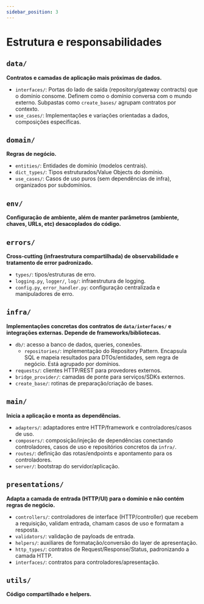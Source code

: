 ```yaml
---
sidebar_position: 3
---
```


# Estrutura e responsabilidades

## `data/`

**Contratos e camadas de aplicação mais próximas de dados.**

- `interfaces/`: Portas do lado de saída (repository/gateway contracts) que o domínio consome. Definem como o domínio conversa com o mundo externo. Subpastas como `create_bases/` agrupam contratos por contexto.
- `use_cases/`: Implementações e variações orientadas a dados, composições específicas.

## `domain/`

**Regras de negócio.**

- `entities/`: Entidades de domínio (modelos centrais).
- `dict_types/`: Tipos estruturados/Value Objects do domínio.
- `use_cases/`: Casos de uso puros (sem dependências de infra), organizados por subdomínios.

## `env/`

**Configuração de ambiente, além de manter parâmetros (ambiente, chaves, URLs, etc) desacoplados do código.**

## `errors/`

**Cross-cutting (infraestrutura compartilhada) de observabilidade e tratamento de error padronizado.**

- `types/`: tipos/estruturas de erro.
- `logging.py`, `logger/`, `log/`: infraestrutura de logging.
- `config.py`, `error_handler.py`: configuração centralizada e manipuladores de erro.

## `infra/`

**Implementações concretas dos contratos de `data/interfaces/` e integrações externas. Depende de frameworks/bibliotecas.**

- `db/`: acesso a banco de dados, queries, conexões.
    - `repositories/`: implementação do Repository Pattern. Encapsula SQL e mapeia resultados para DTOs/entidades, sem regra de negócio. Está agrupado por domínios.
- `requests/`: clientes HTTP/REST para provedores externos.
- `bridge_provider/`: camadas de ponte para serviços/SDKs externos.
- `create_base/`: rotinas de preparação/criação de bases.

## `main/`

**Inicia a aplicação e monta as dependências.**

- `adapters/`: adaptadores entre HTTP/framework e controladores/casos de uso.
- `composers/`: composição/injeção de dependências conectando controladores, casos de uso e repositórios concretos da `infra/`.
- `routes/`: definição das rotas/endpoints e apontamento para os controladores.
- `server/`: bootstrap do servidor/aplicação.

## `presentations/`

**Adapta a camada de entrada (HTTP/UI) para o domínio e não contém regras de negócio.**

- `controllers/`: controladores de interface (HTTP/controller) que recebem a requisição, validam entrada, chamam casos de uso e formatam a resposta.
- `validators/`: validação de payloads de entrada.
- `helpers/`: auxiliares de formatação/conversão do layer de apresentação.
- `http_types/`: contratos de Request/Response/Status, padronizando a camada HTTP.
- `interfaces/`: contratos para controladores/apresentação.

## `utils/`

**Código compartilhado e helpers.**
